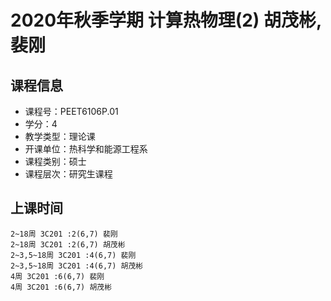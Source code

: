 # 2020年秋季学期 计算热物理(2) 胡茂彬, 裴刚






## 课程信息

- 课程号：PEET6106P.01
- 学分：4
- 教学类型：理论课
- 开课单位：热科学和能源工程系
- 课程类别：硕士
- 课程层次：研究生课程

## 上课时间

```
2~18周 3C201 :2(6,7) 裴刚
2~18周 3C201 :2(6,7) 胡茂彬
2~3,5~18周 3C201 :4(6,7) 裴刚
2~3,5~18周 3C201 :4(6,7) 胡茂彬
4周 3C201 :6(6,7) 裴刚
4周 3C201 :6(6,7) 胡茂彬
```

